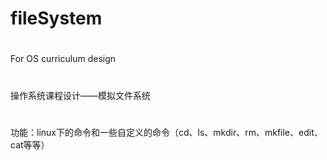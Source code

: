 fileSystem
==========
#
For OS curriculum design
#
操作系统课程设计——模拟文件系统
#
功能：linux下的命令和一些自定义的命令（cd、ls、mkdir、rm、mkfile、edit、cat等等）
